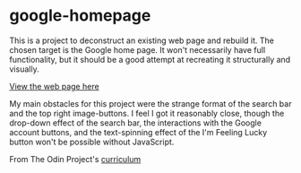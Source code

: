 # google-homepage
This is a project to deconstruct an existing web page and rebuild it. The chosen target is the Google home page. It won't necessarily have full functionality, but it should be a good attempt at recreating it structurally and visually.

[View the web page here](https://chrisdcoe.github.io/google-homepage/)

My main obstacles for this project were the strange format of the search bar and the top right image-buttons. I feel I got it reasonably close, though the drop-down effect of the search bar, the interactions with the Google account buttons, and the text-spinning effect of the I'm Feeling Lucky button won't be possible without JavaScript.

From The Odin Project's [curriculum](http://www.theodinproject.com/courses/web-development-101/lessons/html-css)
